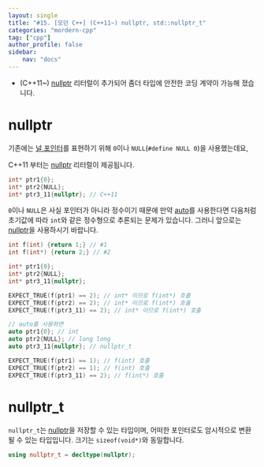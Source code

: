 ```yaml
---
layout: single
title: "#15. [모던 C++] (C++11~) nullptr, std::nullptr_t"
categories: "mordern-cpp"
tag: ["cpp"]
author_profile: false
sidebar: 
    nav: "docs"
---
```


* (C++11~) [nullptr](https://tango1202.github.io/mordern-cpp/mordern-cpp-nullptr/) 리터럴이 추가되어 좀더 타입에 안전한 코딩 계약이 가능해 졌습니다.

# nullptr

기존에는 [널 포인터](https://tango1202.github.io/classic-cpp-guide/classic-cpp-guide-pointer-reference/#%EB%84%90-%ED%8F%AC%EC%9D%B8%ED%84%B0)를 표현하기 위해 `0`이나 `NULL`(`#define NULL 0`)을 사용했는데요, 

C++11 부터는 [nullptr](https://tango1202.github.io/mordern-cpp/mordern-cpp-nullptr/) 리터럴이 제공됩니다.

```cpp
int* ptr1{0};
int* ptr2{NULL};
int* ptr3_11{nullptr}; // C++11
```

`0`이나 `NULL`은 사실 포인터가 아니라 정수이기 때문에 만약 [auto](https://tango1202.github.io/mordern-cpp/mordern-cpp-auto-decltype/#auto)를 사용한다면 다음처럼 초기값에 따라 `int`와 같은 정수형으로 추론되는 문제가 있습니다. 그러니 앞으로는 [nullptr](https://tango1202.github.io/mordern-cpp/mordern-cpp-nullptr/)을 사용하시기 바랍니다.


```cpp
int f(int) {return 1;} // #1
int f(int*) {return 2;} // #2

int* ptr1{0};
int* ptr2{NULL};
int* ptr3_11{nullptr};

EXPECT_TRUE(f(ptr1) == 2); // int* 이므로 f(int*) 호출
EXPECT_TRUE(f(ptr2) == 2); // int* 이므로 f(int*) 호출
EXPECT_TRUE(f(ptr3_11) == 2); // int* 이므로 f(int*) 호출

// auto를 사용하면
auto ptr1{0}; // int
auto ptr2{NULL}; // long long
auto ptr3_11{nullptr}; // nullptr_t

EXPECT_TRUE(f(ptr1) == 1); // f(int) 호출  
EXPECT_TRUE(f(ptr2) == 1); // f(int) 호출
EXPECT_TRUE(f(ptr3_11) == 2); // f(int*) 호출
```

# nullptr_t

`nullptr_t`는 [nullptr](https://tango1202.github.io/mordern-cpp/mordern-cpp-nullptr/)을 저장할 수 있는 타입이며, 어떠한 포인터로도 암시적으로 변환될 수 있는 타입입니다. 크기는 `sizeof(void*)`와 동일합니다.

```cpp
using nullptr_t = decltype(nullptr);
```
